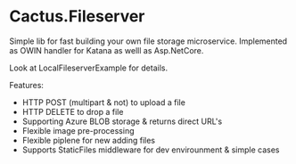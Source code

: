 # Cactus.Fileserver
Simple lib for fast building your own file storage microservice. Implemented as OWIN handler for Katana as welll as Asp.NetCore.

Look at LocalFileserverExample for details.

Features:
- HTTP POST (multipart & not) to upload a file
- HTTP DELETE to drop a file
- Supporting Azure BLOB storage & returns direct URL's
- Flexible image pre-processing
- Flexible piplene for new adding files
- Supports StaticFiles middleware for dev envirounment & simple cases
